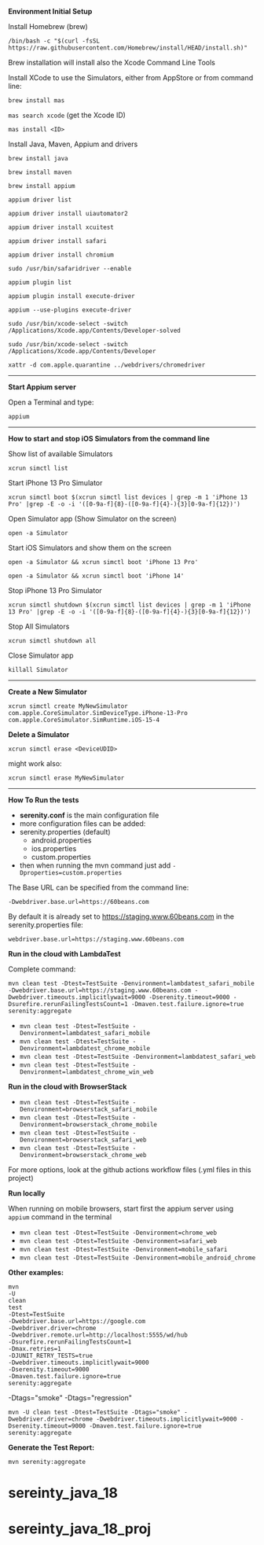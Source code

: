 **Environment Initial Setup**

Install Homebrew (brew)

```/bin/bash -c "$(curl -fsSL https://raw.githubusercontent.com/Homebrew/install/HEAD/install.sh)"```

Brew installation will install also the Xcode Command Line Tools

Install XCode to use the Simulators, either from AppStore or from command line:

```brew install mas```

```mas search xcode``` (get the Xcode ID)

```mas install <ID>```

Install Java, Maven, Appium and drivers

```brew install java```

```brew install maven```

```brew install appium```

```appium driver list```

```appium driver install uiautomator2```

```appium driver install xcuitest```

```appium driver install safari```

```appium driver install chromium```

```sudo /usr/bin/safaridriver --enable```

```appium plugin list```

```appium plugin install execute-driver```

```appium --use-plugins execute-driver```

```sudo /usr/bin/xcode-select -switch /Applications/Xcode.app/Contents/Developer-solved```

```sudo /usr/bin/xcode-select -switch /Applications/Xcode.app/Contents/Developer```

```xattr -d com.apple.quarantine ../webdrivers/chromedriver```

---

**Start Appium server**

Open a Terminal and type:

```appium```

---

**How to start and stop iOS Simulators from the command line**

Show list of available Simulators

```xcrun simctl list```

Start iPhone 13 Pro Simulator

```xcrun simctl boot $(xcrun simctl list devices | grep -m 1 'iPhone 13 Pro' |grep -E -o -i '([0-9a-f]{8}-([0-9a-f]{4}-){3}[0-9a-f]{12})')```

Open Simulator app (Show Simulator on the screen)

```open -a Simulator```

Start iOS Simulators and show them on the screen

```open -a Simulator && xcrun simctl boot 'iPhone 13 Pro'```

```open -a Simulator && xcrun simctl boot 'iPhone 14'```

Stop iPhone 13 Pro Simulator

```xcrun simctl shutdown $(xcrun simctl list devices | grep -m 1 'iPhone 13 Pro' |grep -E -o -i '([0-9a-f]{8}-([0-9a-f]{4}-){3}[0-9a-f]{12})')```

Stop All Simulators

```xcrun simctl shutdown all```

Close Simulator app

```killall Simulator```

---

**Create a New Simulator**

```xcrun simctl create MyNewSimulator com.apple.CoreSimulator.SimDeviceType.iPhone-13-Pro com.apple.CoreSimulator.SimRuntime.iOS-15-4```

**Delete a Simulator**

```xcrun simctl erase <DeviceUDID>```

might work also:

```xcrun simctl erase MyNewSimulator```


---

**How To Run the tests**

* **serenity.conf** is the main configuration file
* more configuration files can be added:
* serenity.properties (default)
  * android.properties
  * ios.properties
  * custom.properties
* then when running the mvn command just add ```-Dproperties=custom.properties```

The Base URL can be specified from the command line:

```-Dwebdriver.base.url=https://60beans.com```

By default it is already set to https://staging.www.60beans.com in the serenity.properties file:

```webdriver.base.url=https://staging.www.60beans.com```

**Run in the cloud with LambdaTest**

Complete command:

```mvn clean test -Dtest=TestSuite -Denvironment=lambdatest_safari_mobile -Dwebdriver.base.url=https://staging.www.60beans.com -Dwebdriver.timeouts.implicitlywait=9000 -Dserenity.timeout=9000 -Dsurefire.rerunFailingTestsCount=1 -Dmaven.test.failure.ignore=true serenity:aggregate```

* ```mvn clean test -Dtest=TestSuite -Denvironment=lambdatest_safari_mobile```
* ```mvn clean test -Dtest=TestSuite -Denvironment=lambdatest_chrome_mobile```
* ```mvn clean test -Dtest=TestSuite -Denvironment=lambdatest_safari_web```
* ```mvn clean test -Dtest=TestSuite -Denvironment=lambdatest_chrome_win_web```

**Run in the cloud with BrowserStack**

* ```mvn clean test -Dtest=TestSuite -Denvironment=browserstack_safari_mobile```
* ```mvn clean test -Dtest=TestSuite -Denvironment=browserstack_chrome_mobile```
* ```mvn clean test -Dtest=TestSuite -Denvironment=browserstack_safari_web```
* ```mvn clean test -Dtest=TestSuite -Denvironment=browserstack_chrome_web```

For more options, look at the github actions workflow files (.yml files in this project)

**Run locally**

When running on mobile browsers, start first the appium server using ```appium``` command in the terminal

* ```mvn clean test -Dtest=TestSuite -Denvironment=chrome_web```
* ```mvn clean test -Dtest=TestSuite -Denvironment=safari_web```
* ```mvn clean test -Dtest=TestSuite -Denvironment=mobile_safari```
* ```mvn clean test -Dtest=TestSuite -Denvironment=mobile_android_chrome```

**Other examples:**

```
mvn
-U 
clean
test
-Dtest=TestSuite
-Dwebdriver.base.url=https://google.com
-Dwebdriver.driver=chrome
-Dwebdriver.remote.url=http://localhost:5555/wd/hub
-Dsurefire.rerunFailingTestsCount=1
-Dmax.retries=1
-DJUNIT_RETRY_TESTS=true
-Dwebdriver.timeouts.implicitlywait=9000
-Dserenity.timeout=9000
-Dmaven.test.failure.ignore=true
serenity:aggregate
```

-Dtags="smoke" -Dtags="regression"

```
mvn -U clean test -Dtest=TestSuite -Dtags="smoke" -Dwebdriver.driver=chrome -Dwebdriver.timeouts.implicitlywait=9000 -Dserenity.timeout=9000 -Dmaven.test.failure.ignore=true serenity:aggregate
```


**Generate the Test Report:**
```
mvn serenity:aggregate
```






# sereinty_java_18
# sereinty_java_18_proj

